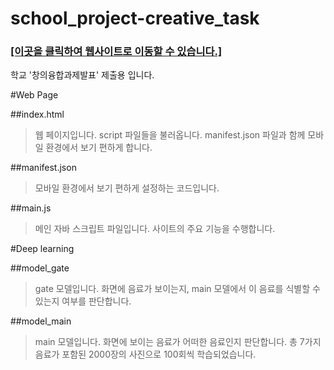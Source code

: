 # school_project-creative_task

### [[이곳을 클릭하여 웹사이트로 이동할 수 있습니다.]](https://github.com/kiase/school_project-creative_task/deployments/activity_log?environment=github-pages)
학교 '창의융합과제발표' 제출용 입니다.


#Web Page

##index.html
> 웹 페이지입니다.
> script 파일들을 불러옵니다.
> manifest.json 파일과 함께 모바일 환경에서 보기 편하게 합니다.

##manifest.json
> 모바일 환경에서 보기 편하게 설정하는 코드입니다.

##main.js
> 메인 자바 스크립트 파일입니다.
> 사이트의 주요 기능을 수행합니다.

#Deep learning

##model_gate
> gate 모델입니다.
> 화면에 음료가 보이는지, main 모델에서 이 음료를 식별할 수 있는지 여부를 판단합니다.

##model_main
> main 모델입니다.
> 화면에 보이는 음료가 어떠한 음료인지 판단합니다.
> 총 7가지 음료가 포함된 2000장의 사진으로 100회씩 학습되었습니다.
